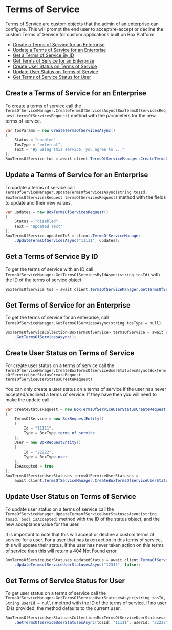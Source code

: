 Terms of Service
================

Terms of Service are custom objects that the admin of an enterprise can configure. This will prompt the
end user to accept/re-accept or decline the custom Terms of Service for custom applications built on
Box Platform.

<!-- START doctoc generated TOC please keep comment here to allow auto update -->
<!-- DON'T EDIT THIS SECTION, INSTEAD RE-RUN doctoc TO UPDATE -->


- [Create a Terms of Service for an Enterprise](#create-a-terms-of-service-for-an-enterprise)
- [Update a Terms of Service for an Enterprise](#update-a-terms-of-service-for-an-enterprise)
- [Get a Terms of Service By ID](#get-a-terms-of-service-by-id)
- [Get Terms of Service for an Enterprise](#get-terms-of-service-for-an-enterprise)
- [Create User Status on Terms of Service](#create-user-status-on-terms-of-service)
- [Update User Status on Terms of Service](#update-user-status-on-terms-of-service)
- [Get Terms of Service Status for User](#get-terms-of-service-status-for-user)

<!-- END doctoc generated TOC please keep comment here to allow auto update -->

Create a Terms of Service for an Enterprise
-------------------------------------------

To create a terms of service call the
`TermsOfServiceManager.CreateTermsOfServicesAsync(BoxTermsOfServicesRequest termsOfServicesRequest)`
method with the parameters for the new terms of service.

<!-- sample post_terms_of_services -->
```c#
var tosParams = new CreateTermsOfServicesAsync()
{
    Status = "enabled"
    TosType = "external",
    Text = "By using this service, you agree to ..."
};
BoxTermsOfService tos = await client.TermsOfServiceManager.CreateTermsOfServicesAsync(tosParams);
```

Update a Terms of Service for an Enterprise
-------------------------------------------

To update a terms of service call
`TermsOfServiceManager.UpdateTermsOfServicesAsync(string tosId, BoxTermsOfServicesRequest termsOfServicesRequest)`
method with the fields to update and their new values.

<!-- sample put_terms_of_services_id -->
```c#
var updates = new BoxTermsOfServicesRequest()
{
    Status = "disabled",
    Text = "Updated Text"
};
BoxTermsOfService updatedToS = client.TermsOfServiceManager
    .UpdateTermsOfServicesAsync("11111", updates);
```

Get a Terms of Service By ID
----------------------------

To get the terms of service with an ID call 
`TermsOfServiceManager.GetTermsOfServicesByIdAsync(string tosId)`
with the ID of the terms of service object.

<!-- sample get_terms_of_services_id -->
```c#
BoxTermsOfService tos = await client.TermsOfServiceManager.GetTermsOfServicesByIdAsync("11111");
```

Get Terms of Service for an Enterprise
--------------------------------------

To get the terms of service for an enterprise, call
`TermsOfServiceManager.GetTermsOfServicesAsync(string tosType = null)`.

<!-- sample get_terms_of_services -->
```c#
BoxTermsOfServiceCollection<BoxTermsOfService> termsOfService = await client.TermsOfServiceManager
    .GetTermsOfServicesAsync();
```

Create User Status on Terms of Service 
--------------------------------------

For create user status on a terms of service call the
`TermsOfServiceManager.CreateBoxTermsOfServiceUserStatusesAsync(BoxTermsOfServiceUserStatusCreateRequest termsOfServiceUserStatusCreateRequest)`

You can only create a user status on a terms of service if the user has never accepted/declined a terms of service.
If they have then you will need to make the update call..

<!-- sample post_terms_of_service_user_statuses -->
```c#
var createStatusRequest = new BoxTermsOfServiceUserStatusCreateRequest()
{
    TermsOfService = new BoxRequestEntity()
    {
        Id = "11111",
        Type = BoxType.terms_of_service
    },
    User = new BoxRequestEntity()
    {
        Id = "22222",
        Type = BoxType.user
    },
    IsAccepted = true
};
BoxTermsOfServiceUserStatuses termsOfServiceUserStatuses =
    await client.TermsOfServiceManager.CreateBoxTermsOfServiceUserStatusesAsync(createStatusRequest);
```

Update User Status on Terms of Service 
--------------------------------------

To update user status on a terms of service call the
`TermsOfServiceManager.UpdateTermsofServiceUserStatusesAsync(string tosId, bool isAccepted)`
method with the ID of the status object, and the new acceptance value for the user.

It is important to note that this will accept or decline a custom terms of service for a user. For a user that has
taken action in this terms of service, this will update their status. If the user has never taken action on this terms
of service then this will return a 404 Not Found error. 

<!-- sample put_terms_of_service_user_statuses_id -->
```c#
BoxTermsOfServiceUserStatuses updatedStatus = await client.TermsOfServiceManager
    .UpdateTermsofServiceUserStatusesAsync("12345", false);
```

Get Terms of Service Status for User
------------------------------------

To get user status on a terms of service call the
`TermsOfServiceManager.GetTermsOfServiceUserStatusesAsync(string tosId, String userId = null)`
method with the ID of the terms of service.  If no user ID is provided, the method defaults to the
current user.

<!-- sample get_terms_of_service_user_statuses_id -->
```c#
BoxTermsOfServiceUserStatusesCollection<BoxTermsOfServiceUserStatuses> tosStatuses = await client.TermsOfServiceManager
    .GetTermsOfServiceUserStatusesAsync(tosId: "11111", userId: "22222");
```
